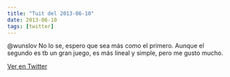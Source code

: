 ```yaml
---
title: "Tuit del 2013-06-10"
date: 2013-06-10
tags: [twitter]
---
```


@wunslov No lo se, espero que sea más como el primero. Aunque el segundo es tb un gran juego, es más lineal y simple, pero me gusto mucho.



[Ver en Twitter](https://twitter.com/i/web/status/344130193855758336)
